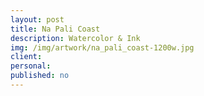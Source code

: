 ```yaml
---
layout: post
title: Na Pali Coast
description: Watercolor & Ink
img: /img/artwork/na_pali_coast-1200w.jpg
client:
personal:
published: no
---
```

